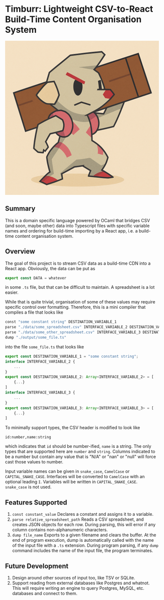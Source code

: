 # Timburr: Lightweight CSV-to-React Build-Time Content Organisation System

![Timburr](logo.png)

## Summary
This is a domain specific language powered by OCaml that bridges CSV (and soon, maybe other) data into Typescript files with specific variable names and ordering for build-time importing by a React app, i.e. a build-time content organisation system.

## Overview

The goal of this project is to stream CSV data as a build-time CDN into a React app. Obviously, the data can be put as
```ts
export const DATA = whatever
```
in some `.ts` file, but that can be difficult to maintain. A spreadsheet is a lot easier.

While that is quite trivial, organisation of some of these values may require specific control over formatting. Therefore, this is a mini compiler that compiles a file that looks like
```ocaml
const "some constant string" DESTINATION_VARIABLE_1
parse "./data/some_spreadsheet.csv" INTERFACE_VARIABLE_2 DESTINATION_VARIABLE_2
parse "./data/some_other_spreadsheet.csv" INTERFACE_VARIABLE_3 DESTINATION_VARIABLE_3
dump "./output/some_file.ts"
```
into the file `some_file.ts` that looks like
```ts
export const DESTINATION_VARIABLE_1 = "some constant string";
interface INTERFACE_VARIABLE_2 {
    ...
}
export const DESTINATION_VARIABLE_2: Array<INTERFACE_VARIABLE_2> = [
    {...}
]
interface INTERFACE_VARIABLE_3 {
    ...
}
export const DESTINATION_VARIABLE_3: Array<INTERFACE_VARIABLE_3> = [
    {...}
]
```
To minimally support types, the CSV header is modified to look like
```csv
id:number,name:string
```
which indicates that `id` should be number-ified, `name` is a string. The only types that are supported here are `number` and `string`. Columns indicated to be a number but contain any value that is "N/A" or "nan" or "null" will force cast those values to number.

Input variable names can be given in `snake_case`, `CamelCase` or `CAPITAL_SNAKE_CASE`. Interfaces will be converted to `CamelCase` with an optional leading `I`. Variables will be written in `CAPITAL_SNAKE_CASE`. `snake_case` is not used.

## Features Supported
1. `const constant_value` Declares a constant and assigns it to a variable.
2. `parse relative_spreadsheet_path` Reads a CSV spreadsheet, and creates JSON objects for each row. During parsing, this will error if any column contains non-alphanumeric characters.
3. `dump file_name` Exports to a given filename and clears the buffer. At the end of program execution, dump is automatically called with the name of the input file with a `.ts` extension. During program parsing, if any `dump` command includes the name of the input file, the program terminates.

## Future Development
1. Design around other sources of input too, like TSV or SQLite.
2. Support reading from external databases like Postgres and whatnot. This will require writing an engine to query Postgres, MySQL, etc. databases and connect to them.
